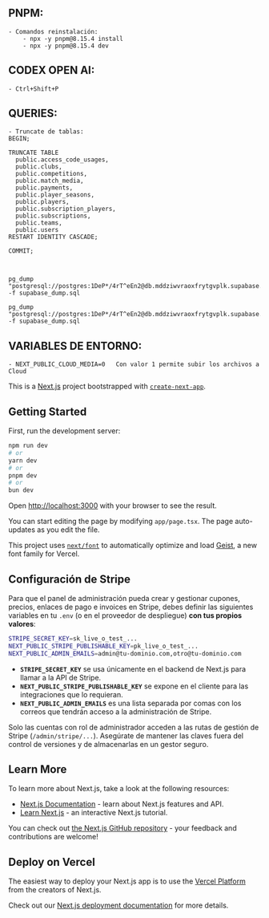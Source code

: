 ## PNPM:
	- Comandos reinstalación:
		- npx -y pnpm@8.15.4 install
		- npx -y pnpm@8.15.4 dev

## CODEX OPEN AI:
	- Ctrl+Shift+P


## QUERIES:
	- Truncate de tablas:
	BEGIN;

	TRUNCATE TABLE
	  public.access_code_usages,
	  public.clubs,
	  public.competitions,
	  public.match_media,
	  public.payments,
	  public.player_seasons,
	  public.players,
	  public.subscription_players,
	  public.subscriptions,
	  public.teams,
	  public.users
	RESTART IDENTITY CASCADE;

	COMMIT;



	pg_dump "postgresql://postgres:1DeP*/4rT^eEn2@db.mddziwvraoxfrytgvplk.supabase.co:5432/postgres" -f supabase_dump.sql

	pg_dump "postgresql://postgres:1DeP*/4rT^eEn2@db.mddziwvraoxfrytgvplk.supabase.co:5432/postgres" -f supabase_dump.sql






## VARIABLES DE ENTORNO:
	- NEXT_PUBLIC_CLOUD_MEDIA=0   Con valor 1 permite subir los archivos a Cloud











This is a [Next.js](https://nextjs.org) project bootstrapped with [`create-next-app`](https://nextjs.org/docs/app/api-reference/cli/create-next-app).

## Getting Started

First, run the development server:

```bash
npm run dev
# or
yarn dev
# or
pnpm dev
# or
bun dev
```

Open [http://localhost:3000](http://localhost:3000) with your browser to see the result.

You can start editing the page by modifying `app/page.tsx`. The page auto-updates as you edit the file.

This project uses [`next/font`](https://nextjs.org/docs/app/building-your-application/optimizing/fonts) to automatically optimize and load [Geist](https://vercel.com/font), a new font family for Vercel.

## Configuración de Stripe

Para que el panel de administración pueda crear y gestionar cupones, precios, enlaces de pago e invoices en Stripe, debes definir las siguientes variables en tu `.env` (o en el proveedor de despliegue) **con tus propios valores**:

```bash
STRIPE_SECRET_KEY=sk_live_o_test_...
NEXT_PUBLIC_STRIPE_PUBLISHABLE_KEY=pk_live_o_test_...
NEXT_PUBLIC_ADMIN_EMAILS=admin@tu-dominio.com,otro@tu-dominio.com
```

- **`STRIPE_SECRET_KEY`** se usa únicamente en el backend de Next.js para llamar a la API de Stripe.
- **`NEXT_PUBLIC_STRIPE_PUBLISHABLE_KEY`** se expone en el cliente para las integraciones que lo requieran.
- **`NEXT_PUBLIC_ADMIN_EMAILS`** es una lista separada por comas con los correos que tendrán acceso a la administración de Stripe.

Solo las cuentas con rol de administrador acceden a las rutas de gestión de Stripe (`/admin/stripe/...`). Asegúrate de mantener las claves fuera del control de versiones y de almacenarlas en un gestor seguro.

## Learn More

To learn more about Next.js, take a look at the following resources:

- [Next.js Documentation](https://nextjs.org/docs) - learn about Next.js features and API.
- [Learn Next.js](https://nextjs.org/learn) - an interactive Next.js tutorial.

You can check out [the Next.js GitHub repository](https://github.com/vercel/next.js) - your feedback and contributions are welcome!

## Deploy on Vercel

The easiest way to deploy your Next.js app is to use the [Vercel Platform](https://vercel.com/new?utm_medium=default-template&filter=next.js&utm_source=create-next-app&utm_campaign=create-next-app-readme) from the creators of Next.js.

Check out our [Next.js deployment documentation](https://nextjs.org/docs/app/building-your-application/deploying) for more details.
